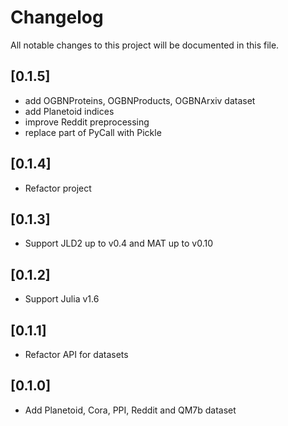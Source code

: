 # Changelog

All notable changes to this project will be documented in this file.

## [0.1.5]

- add OGBNProteins, OGBNProducts, OGBNArxiv dataset
- add Planetoid indices
- improve Reddit preprocessing
- replace part of PyCall with Pickle

## [0.1.4]

- Refactor project

## [0.1.3]

- Support JLD2 up to v0.4 and MAT up to v0.10

## [0.1.2]

- Support Julia v1.6

## [0.1.1]

- Refactor API for datasets

## [0.1.0]

- Add Planetoid, Cora, PPI, Reddit and QM7b dataset
